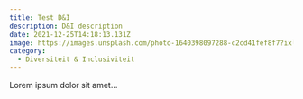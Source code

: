 ```yaml
---
title: Test D&I
description: D&I description
date: 2021-12-25T14:18:13.131Z
image: https://images.unsplash.com/photo-1640398097288-c2cd41fef8f7?ixlib=rb-1.2.1&ixid=MnwxMjA3fDB8MHxwaG90by1wYWdlfHx8fGVufDB8fHx8&auto=format&fit=crop&w=985&q=80
category:
  - Diversiteit & Inclusiviteit
---
```

Lorem ipsum dolor sit amet...